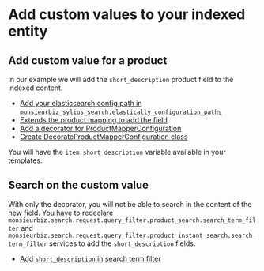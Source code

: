 # Add custom values to your indexed entity

## Add custom value for a product

In our example we will add the `short_description` product field to the indexed content.

- [Add your elasticsearch config path in `monsieurbiz_sylius_search.elastically_configuration_paths`](../dist/config/packages/monsieurbiz_sylius_search_plugin.yaml#L9)
- [Extends the product mapping to add the field](../dist/src/Resources/config/elasticsearch/monsieurbiz_product_mapping.yaml)
- [Add a decorator for ProductMapperConfiguration](../dist/src/Resources/config/services.yaml#L22)
- [Create DecorateProductMapperConfiguration class](../dist/src/Search/Automapper/DecorateProductMapperConfiguration.php)

You will have the `item.short_description` variable available in your templates.

## Search on the custom value

With only the decorator, you will not be able to search in the content of the new field.
You have to redeclare `monsieurbiz.search.request.query_filter.product_search.search_term_filter` 
and `monsieurbiz.search.request.query_filter.product_instant_search.search_term_filter` services 
to add the `short_description` fields.

- [Add `short_description` in search term filter](../dist/src/Resources/config/services.yaml#L34)
